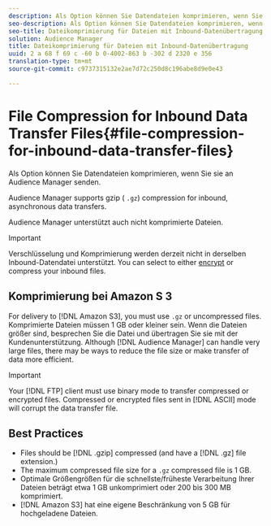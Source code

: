 ```yaml
---
description: Als Option können Sie Datendateien komprimieren, wenn Sie sie an Audience Manager senden.
seo-description: Als Option können Sie Datendateien komprimieren, wenn Sie sie an Audience Manager senden.
seo-title: Dateikomprimierung für Dateien mit Inbound-Datenübertragung
solution: Audience Manager
title: Dateikomprimierung für Dateien mit Inbound-Datenübertragung
uuid: 2 a 68 f 69 c -60 b 0-4002-863 b -302 d 2320 e 356
translation-type: tm+mt
source-git-commit: c9737315132e2ae7d72c250d8c196abe8d9e0e43

---
```



# File Compression for Inbound Data Transfer Files{#file-compression-for-inbound-data-transfer-files}

Als Option können Sie Datendateien komprimieren, wenn Sie sie an Audience Manager senden.

<!-- inbound-file-compression.xml -->

Audience Manager supports gzip ( `.gz`) compression for inbound, asynchronous data transfers.

Audience Manager unterstützt auch nicht komprimierte Dateien.

>[!IMPORTANT]
>
>Verschlüsselung und Komprimierung werden derzeit nicht in derselben Inbound-Datendatei unterstützt. You can select to either [encrypt](../../../integration/sending-audience-data/batch-data-transfer-explained/inbound-file-encryption.md) or compress your inbound files.

## Komprimierung bei Amazon S 3

For delivery to [!DNL Amazon S3], you must use `.gz` or uncompressed files. Komprimierte Dateien müssen 1 GB oder kleiner sein. Wenn die Dateien größer sind, besprechen Sie die Datei und übertragen Sie sie mit der Kundenunterstützung. Although [!DNL Audience Manager] can handle very large files, there may be ways to reduce the file size or make transfer of data more efficient.

>[!IMPORTANT]
>
>Your [!DNL FTP] client must use binary mode to transfer compressed or encrypted files. Compressed or encrypted files sent in [!DNL ASCII] mode will corrupt the data transfer file.

## Best Practices

* Files should be [!DNL .gzip] compressed (and have a [!DNL .gz] file extension.)
* The maximum compressed file size for a `.gz` compressed file is 1 GB.
* Optimale Größengrößen für die schnellste/früheste Verarbeitung Ihrer Dateien beträgt etwa 1 GB unkomprimiert oder 200 bis 300 MB komprimiert.
* [!DNL Amazon S3] hat eine eigene Beschränkung von 5 GB für hochgeladene Dateien.